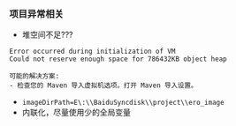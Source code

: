 ### 项目异常相关
* 堆空间不足???
```
Error occurred during initialization of VM
Could not reserve enough space for 786432KB object heap

可能的解决方案:
- 检查您的 Maven 导入虚拟机选项。打开 Maven 导入设置。
```
* `imageDirPath=E\:\\BaiduSyncdisk\\project\\ero_image`
* 内联化，尽量使用少的全局变量